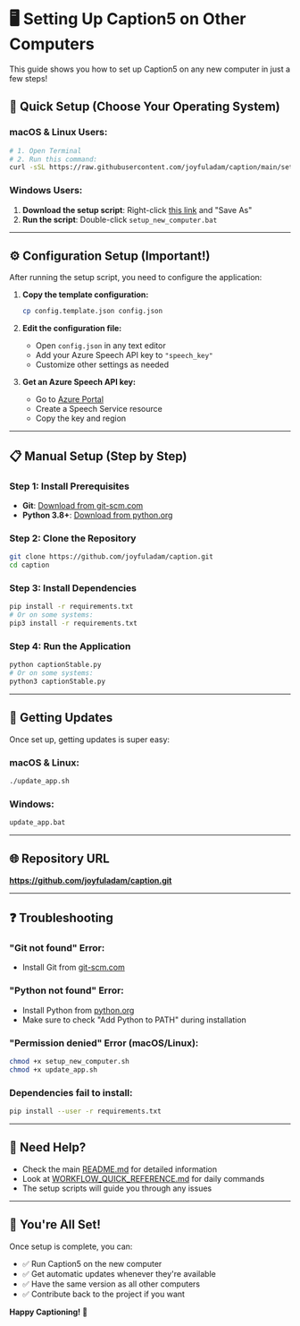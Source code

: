 # 🖥️ Setting Up Caption5 on Other Computers

This guide shows you how to set up Caption5 on any new computer in just a few steps!

## 🚀 **Quick Setup (Choose Your Operating System)**

### **macOS & Linux Users:**
```bash
# 1. Open Terminal
# 2. Run this command:
curl -sSL https://raw.githubusercontent.com/joyfuladam/caption/main/setup_new_computer.sh | bash
```

### **Windows Users:**
1. **Download the setup script**: Right-click [this link](https://raw.githubusercontent.com/joyfuladam/caption/main/setup_new_computer.bat) and "Save As"
2. **Run the script**: Double-click `setup_new_computer.bat`

---

## ⚙️ **Configuration Setup (Important!)**

After running the setup script, you need to configure the application:

1. **Copy the template configuration:**
   ```bash
   cp config.template.json config.json
   ```

2. **Edit the configuration file:**
   - Open `config.json` in any text editor
   - Add your Azure Speech API key to `"speech_key"`
   - Customize other settings as needed

3. **Get an Azure Speech API key:**
   - Go to [Azure Portal](https://portal.azure.com)
   - Create a Speech Service resource
   - Copy the key and region

---

## 📋 **Manual Setup (Step by Step)**

### **Step 1: Install Prerequisites**
- **Git**: [Download from git-scm.com](https://git-scm.com/downloads)
- **Python 3.8+**: [Download from python.org](https://python.org/downloads/)

### **Step 2: Clone the Repository**
```bash
git clone https://github.com/joyfuladam/caption.git
cd caption
```

### **Step 3: Install Dependencies**
```bash
pip install -r requirements.txt
# Or on some systems:
pip3 install -r requirements.txt
```

### **Step 4: Run the Application**
```bash
python captionStable.py
# Or on some systems:
python3 captionStable.py
```

---

## 🔄 **Getting Updates**

Once set up, getting updates is super easy:

### **macOS & Linux:**
```bash
./update_app.sh
```

### **Windows:**
```bash
update_app.bat
```

---

## 🌐 **Repository URL**
**https://github.com/joyfuladam/caption.git**

---

## ❓ **Troubleshooting**

### **"Git not found" Error:**
- Install Git from [git-scm.com](https://git-scm.com/downloads)

### **"Python not found" Error:**
- Install Python from [python.org](https://python.org/downloads/)
- Make sure to check "Add Python to PATH" during installation

### **"Permission denied" Error (macOS/Linux):**
```bash
chmod +x setup_new_computer.sh
chmod +x update_app.sh
```

### **Dependencies fail to install:**
```bash
pip install --user -r requirements.txt
```

---

## 📱 **Need Help?**

- Check the main [README.md](README.md) for detailed information
- Look at [WORKFLOW_QUICK_REFERENCE.md](WORKFLOW_QUICK_REFERENCE.md) for daily commands
- The setup scripts will guide you through any issues

---

## 🎉 **You're All Set!**

Once setup is complete, you can:
- ✅ Run Caption5 on the new computer
- ✅ Get automatic updates whenever they're available
- ✅ Have the same version as all other computers
- ✅ Contribute back to the project if you want

**Happy Captioning! 🎤**
